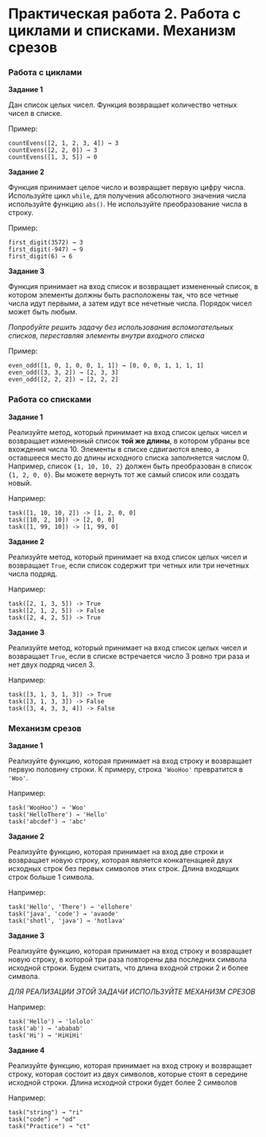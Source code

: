 # Практическая работа 2. Работа с циклами и списками. Механизм срезов

### Работа с циклами

**Задание 1**

Дан список целых чисел. Функция возвращает количество четных чисел в списке.

Пример:

```
countEvens([2, 1, 2, 3, 4]) → 3
countEvens([2, 2, 0]) → 3
countEvens([1, 3, 5]) → 0
```

**Задание 2**

Функция принимает целое число и возвращает первую цифру числа. Используйте цикл `while`, для получения абсолютного значения числа используйте функцию `abs()`. Не используйте преобразование числа в строку.

Пример:

```
first_digit(3572) → 3
first_digit(-947) → 9
first_digit(6) → 6
```

**Задание 3**

Функция принимает на вход список и возвращает измененный список, в котором элементы должны быть расположены так, что все четные числа идут первыми, а затем идут все нечетные числа. Порядок чисел может быть любым.

*Попробуйте решить задачу без использования вспомогательных списков, переставляя элементы внутри входного списка*

Пример:

```
even_odd([1, 0, 1, 0, 0, 1, 1]) → [0, 0, 0, 1, 1, 1, 1]
even_odd([3, 3, 2]) → [2, 3, 3]
even_odd([2, 2, 2]) → [2, 2, 2]
```

### Работа со списками


**Задание 1**

Реализуйте метод, который принимает на вход список целых чисел и возвращает измененный список **той же длины**, в котором убраны все вхождения числа 10. Элементы в списке сдвигаются влево, а оставшееся место до длины исходного списка заполняется числом 0. Например, список `{1, 10, 10, 2}` должен быть преобразован в список `{1, 2, 0, 0}`. Вы можете вернуть тот же самый список или создать новый.

Например:

```
task([1, 10, 10, 2]) -> [1, 2, 0, 0]
task([10, 2, 10]) -> [2, 0, 0]
task([1, 99, 10]) -> [1, 99, 0]
```

**Задание 2**

Реализуйте метод, который принимает на вход список целых чисел и возвращает `True`, если список содержит три четных или три нечетных числа подряд.

Например:

```
task([2, 1, 3, 5]) -> True
task([2, 1, 2, 5]) -> False
task([2, 4, 2, 5]) -> True
```

**Задание 3**

Реализуйте метод, который принимает на вход список целых чисел и возвращает `True`, если в списке встречается число 3 ровно три раза и нет двух подряд чисел 3.

Например:

```
task([3, 1, 3, 1, 3]) -> True
task([3, 1, 3, 3]) -> False
task([3, 4, 3, 3, 4]) -> False
```

### Механизм срезов 

**Задание 1**

Реализуйте функцию, которая принимает на вход строку и возвращает первую половину строки. К примеру,
строка `'WooHoo'` превратится в `'Woo'`.

Например:

```
task('WooHoo') → 'Woo'
task('HelloThere') → 'Hello'
task('abcdef') → 'abc'
```

**Задание 2**

Реализуйте функцию, которая принимает на вход две строки и возвращает новую строку, которая является
конкатенацией двух исходных строк без первых символов этих строк. Длина входящих строк больше 1 символа.

Например:

```
task('Hello', 'There') → 'ellohere'
task('java', 'code') → 'avaode'
task('shotl', 'java') → 'hotlava'
```

**Задание 3**

Реализуйте функцию, которая принимает на вход строку и возвращает новую строку, в которой три раза повторены
два последних символа исходной строки. Будем считать, что длина входной строки 2 и более символа.

*ДЛЯ РЕАЛИЗАЦИИ ЭТОЙ ЗАДАЧИ ИСПОЛЬЗУЙТЕ МЕХАНИЗМ СРЕЗОВ*

Например:

```
task('Hello') → 'lololo'
task('ab') → 'ababab'
task('Hi') → 'HiHiHi'
```

**Задание 4**

Реализуйте функцию, которая принимает на вход строку и возвращает строку,
которая состоит из двух символов, которые стоят в середине исходной строки.
Длина исходной строки будет более 2 символов

Например:

```
task("string") → "ri"
task("code") → "od"
task("Practice") → "ct"
```

